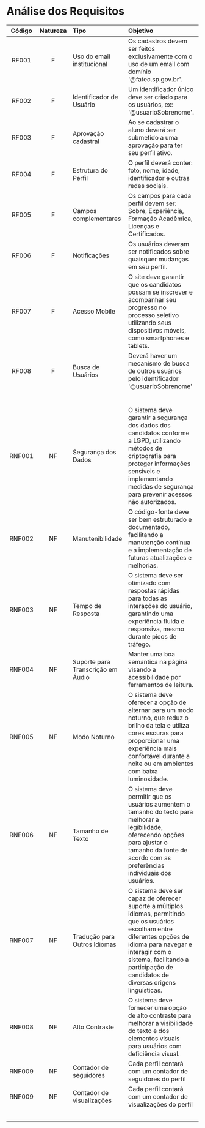 # Análise dos Requisitos

| Código | Natureza | Tipo | Objetivo | Prioridade |
|:------:|:--------:|:-----|:----------|:----------:|
| RF001 | F | Uso do email institucional | Os cadastros devem ser feitos exclusivamente com o uso de um email com domínio '@fatec.sp.gov.br'. | Alta |
| RF002 | F | Identificador de Usuário | Um identificador único deve ser criado para os usuários, ex: '@usuarioSobrenome'. | Alta |
| RF003 | F | Aprovação cadastral | Ao se cadastrar o aluno deverá ser submetido a uma aprovação para ter seu perfil ativo. | Alta |
| RF004 | F | Estrutura do Perfil | O perfil deverá conter: foto, nome, idade, identificador e outras redes sociais. | Alta |
| RF005 | F| Campos complementares | Os campos para cada perfil devem ser: Sobre, Experiência, Formação Acadêmica, Licenças e Certificados. | Alta |
| RF006 | F | Notificações | Os usuários deveram ser notificados sobre quaisquer mudanças em seu perfil. | Média |
| RF007 | F | Acesso Mobile  | O site deve garantir que os candidatos possam se inscrever e acompanhar seu progresso no processo seletivo utilizando seus dispositivos móveis, como smartphones e tablets. | Média |
| RF008 | F | Busca de Usuários | Deverá haver um mecanismo de busca de outros usuários pelo identificador '@usuarioSobrenome' | Média |
| | | | | |
| | | | | |
| | | | | |
| | | | | |
| | | | | |
| | | | | |
| RNF001 | NF | Segurança dos Dados | O sistema deve garantir a segurança dos dados dos candidatos conforme a LGPD, utilizando métodos de criptografia para proteger informações sensíveis e implementando medidas de segurança para prevenir acessos não autorizados. | Alta|
| RNF002 | NF | Manutenibilidade | O código-fonte deve ser bem estruturado e documentado, facilitando a manutenção contínua e a implementação de futuras atualizações e melhorias. | Alta |
| RNF003 | NF | Tempo de Resposta | O sistema deve ser otimizado com respostas rápidas para todas as interações do usuário, garantindo uma experiência fluida e responsiva, mesmo durante picos de tráfego. | Alta |
| RNF004 | NF | Suporte para Transcrição em Áudio | Manter uma boa semantica na página visando a acessibilidade por ferramentos de leitura. | Média |
| RNF005 | NF | Modo Noturno | O sistema deve oferecer a opção de alternar para um modo noturno, que reduz o brilho da tela e utiliza cores escuras para proporcionar uma experiência mais confortável durante a noite ou em ambientes com baixa luminosidade. | Baixa |
| RNF006 | NF | Tamanho de Texto | O sistema deve permitir que os usuários aumentem o tamanho do texto para melhorar a legibilidade, oferecendo opções para ajustar o tamanho da fonte de acordo com as preferências individuais dos usuários. | Baixa |
| RNF007 | NF | Tradução para Outros Idiomas | O sistema deve ser capaz de oferecer suporte a múltiplos idiomas, permitindo que os usuários escolham entre diferentes opções de idioma para navegar e interagir com o sistema, facilitando a participação de candidatos de diversas origens linguísticas. | Baixa |
| RNF008 | NF | Alto Contraste| O sistema deve fornecer uma opção de alto contraste para melhorar a visibilidade do texto e dos elementos visuais para usuários com deficiência visual. | Baixo |
| RNF009 | NF | Contador de seguidores | Cada perfil contará com um contador de seguidores do perfil | Baixo |
| RNF009 | NF | Contador de visualizações | Cada perfil contará com um contador de visualizações do perfil | Baixo |
| | | | | |
| | | | | |
| | | | | |
| | | | | |
| | | | | |


